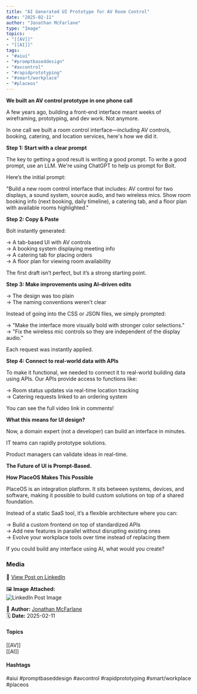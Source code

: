 ```yaml
---
title: "AI Generated UI Prototype for AV Room Control"  
date: "2025-02-11"  
author: "Jonathan McFarlane"  
type: "Image"  
topics:  
- "[[AV]]"  
- "[[AI]]"  
tags:  
- "#aiui"  
- "#promptbaseddesign"  
- "#avcontrol"  
- "#rapidprototyping"  
- "#smart/workplace"  
- "#placeos"  
---
```

**We built an AV control prototype in one phone call**

A few years ago, building a front-end interface meant weeks of wireframing, prototyping, and dev work. Not anymore.

In one call we built a room control interface—including AV controls, booking, catering, and location services, here's how we did it.

**Step 1: Start with a clear prompt**

The key to getting a good result is writing a good prompt. To write a good prompt, use an LLM. We're using ChatGPT to help us prompt for Bolt.

Here’s the initial prompt:

"Build a new room control interface that includes: AV control for two displays, a sound system, source audio, and two wireless mics. Show room booking info (next booking, daily timeline), a catering tab, and a floor plan with available rooms highlighted."

**Step 2: Copy & Paste**

Bolt instantly generated:

→ A tab-based UI with AV controls  
→ A booking system displaying meeting info  
→ A catering tab for placing orders  
→ A floor plan for viewing room availability

The first draft isn’t perfect, but it’s a strong starting point.

**Step 3: Make improvements using AI–driven edits**

→ The design was too plain  
→ The naming conventions weren’t clear

Instead of going into the CSS or JSON files, we simply prompted:

→ "Make the interface more visually bold with stronger color selections."  
→ "Fix the wireless mic controls so they are independent of the display audio."

Each request was instantly applied.

**Step 4: Connect to real-world data with APIs**

To make it functional, we needed to connect it to real-world building data using APIs. Our APIs provide access to functions like:

→ Room status updates via real-time location tracking  
→ Catering requests linked to an ordering system

You can see the full video link in comments!

**What this means for UI design?**

Now, a domain expert (not a developer) can build an interface in minutes.

IT teams can rapidly prototype solutions.

Product managers can validate ideas in real-time.

**The Future of UI is Prompt-Based.**

**How PlaceOS Makes This Possible**

PlaceOS is an integration platform. It sits between systems, devices, and software, making it possible to build custom solutions on top of a shared foundation.

Instead of a static SaaS tool, it’s a flexible architecture where you can:

→ Build a custom frontend on top of standardized APIs  
→ Add new features in parallel without disrupting existing ones  
→ Evolve your workplace tools over time instead of replacing them

If you could build any interface using AI, what would you create?

### Media

🔗 [View Post on LinkedIn](https://www.linkedin.com/feed/update/urn:li:activity:7294959605267255296)  
  
🖼 **Image Attached:**  
![LinkedIn Post Image](https://media.licdn.com/dms/image/v2/D4E22AQGXflCtX5Zwrw/feedshare-shrink_800/B4EZTznGTwHMAk-/0/1739253902083?e=1744848000&v=beta&t=99AlD3TwPgP3K4TxyiABdic83hf6BY3oUu9P_cehJe4)  
  
👤 **Author:** [Jonathan McFarlane](https://www.linkedin.com/in/jonathanmcfarlane/)  
🗓️ **Date:** 2025-02-11

#### Topics

[[AV]]  
[[AI]]  

#### Hashtags

#aiui #promptbaseddesign #avcontrol #rapidprototyping #smart/workplace #placeos